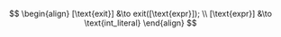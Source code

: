 $$
\begin{align}
    [\text{exit}] &\to exit([\text{expr}]);
    \\
    [\text{expr}] &\to \text{int_literal}
\end{align}
$$